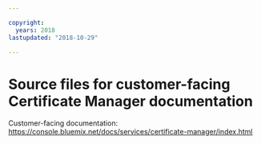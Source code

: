 ```yaml
---

copyright:
  years: 2018
lastupdated: "2018-10-29"

---
```



# Source files for customer-facing Certificate Manager documentation


Customer-facing documentation: https://console.bluemix.net/docs/services/certificate-manager/index.html


